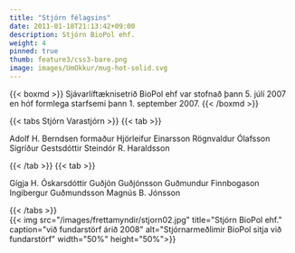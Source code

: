 ```yaml
---
title: "Stjórn félagsins"
date: 2011-01-18T21:13:42+09:00
description: Stjórn BioPol ehf.
weight: 4
pinned: true
thumb: feature3/css3-bare.png
image: images/UmOkkur/mug-hot-solid.svg
---
```


{{< boxmd >}}
Sjávarlíftæknisetrið BioPol ehf var stofnað þann 5. júlí 2007 en hóf formlega starfsemi þann 1. september 2007.
{{< /boxmd >}}


{{< tabs Stjórn Varastjórn >}}
  {{< tab >}}

Adolf H. Berndsen formaður
Hjörleifur Einarsson
Rögnvaldur Ólafsson
Sigríður Gestsdóttir
Steindór R. Haraldsson

  {{< /tab >}}
  {{< tab >}}

Gígja H. Óskarsdóttir
Guðjón Guðjónsson
Guðmundur Finnbogason
Ingibergur Guðmundsson
Magnús B. Jónsson

{{< /tabs >}}
<br>
{{< img src="/images/frettamyndir/stjorn02.jpg" title="Stjórn BioPol ehf." caption="við fundarstörf árið 2008" alt="Stjórnarmeðlimir BioPol sitja við fundarstörf" width="50%" height="50%">}}
